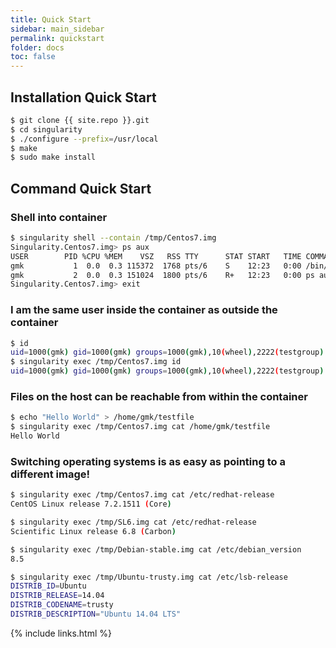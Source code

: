 ```yaml
---
title: Quick Start
sidebar: main_sidebar
permalink: quickstart
folder: docs
toc: false
---
```


## Installation Quick Start

```bash
$ git clone {{ site.repo }}.git
$ cd singularity
$ ./configure --prefix=/usr/local
$ make
$ sudo make install
```

## Command Quick Start

### Shell into container
```bash
$ singularity shell --contain /tmp/Centos7.img 
Singularity.Centos7.img> ps aux
USER        PID %CPU %MEM    VSZ   RSS TTY      STAT START   TIME COMMAND
gmk           1  0.0  0.3 115372  1768 pts/6    S    12:23   0:00 /bin/bash --norc --noprofile
gmk           2  0.0  0.3 151024  1800 pts/6    R+   12:23   0:00 ps aux
Singularity.Centos7.img> exit
````

### I am the same user inside the container as outside the container

```bash
$ id
uid=1000(gmk) gid=1000(gmk) groups=1000(gmk),10(wheel),2222(testgroup)
$ singularity exec /tmp/Centos7.img id
uid=1000(gmk) gid=1000(gmk) groups=1000(gmk),10(wheel),2222(testgroup)
````

### Files on the host can be reachable from within the container
```bash
$ echo "Hello World" > /home/gmk/testfile
$ singularity exec /tmp/Centos7.img cat /home/gmk/testfile 
Hello World
````

### Switching operating systems is as easy as pointing to a different image!
```bash
$ singularity exec /tmp/Centos7.img cat /etc/redhat-release 
CentOS Linux release 7.2.1511 (Core) 

$ singularity exec /tmp/SL6.img cat /etc/redhat-release 
Scientific Linux release 6.8 (Carbon)

$ singularity exec /tmp/Debian-stable.img cat /etc/debian_version
8.5

$ singularity exec /tmp/Ubuntu-trusty.img cat /etc/lsb-release 
DISTRIB_ID=Ubuntu
DISTRIB_RELEASE=14.04
DISTRIB_CODENAME=trusty
DISTRIB_DESCRIPTION="Ubuntu 14.04 LTS"
````

{% include links.html %}
